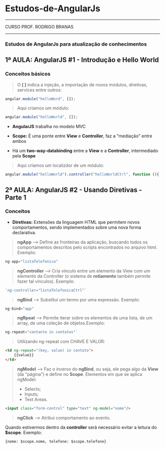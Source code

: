 # Estudos-de-AngularJs  
**** 
CURSO PROF. RODRIGO BRANAS  
****  

 ### Estudos de AngularJs para atualização de conhecimentos

## 1ª AULA: AngularJS #1 - Introdução e Hello World
### Conceitos básicos  
  
> O **[ ]** indica a injeção, a importação de novos módulos, diretivas, services entre outros:  

~~~angular.js
angular.module("helloWord", []);  
~~~
  
>Aqui criamos um módulo:  

~~~angular.js
angular.module("helloWorld", []);
~~~  

* **AngularJS** trabalha no modelo MVC  
  
* **Scope:** É uma ponte entre **View** e **Controller**, faz a "mediação" entre ambos
   
* Há um **two-way-databinding** entre a **View** e a **Controller**, intermediado pela **Scope**  
  
> Aqui criamos um localizdor de um módulo:

~~~angular.js
angular.module("helloWorld").controller("helloWorldCtrl", function (){ });
~~~  

## 2ª AULA: AngularJS #2 - Usando Diretivas - Parte 1  
### Conceitos    

* __Diretivas:__ Extensões da linguagem HTML que permitem novos comportamentos, sendo implementados sobre uma nova forma declarativa.  
  
> __ngApp__ --> Define as fronteiras da aplicação, buscando todos os comportamentos descritos pelo scripts encontrados no arquivo html. Exemplo:  

~~~angular.js
ng-app="listaTelefonica"
~~~
  
>__ngController__ --> Cria vínculo entre um elemento da View com um elemento da Controller (o sistema de **rotiamento** também permite fazer tal vínculos). Exemplo:  
~~~angular.js
`ng-controller="listaTelefonicaCtrl"`  
~~~  

>__ngBind__ --> Substitui um termo por uma expressão. Exemplo:  

~~~angular.js
ng-bind="app"  
~~~  

>__ngRpeat__ --> Permite iterar sobre os elementos de uma lista, de um array, de uma coleção de objetos.Exemplo:  

~~~angular.js
ng-repeat="contanto in contatos"`  
~~~
  
>Utilizando ng-repeat com CHAVE  E VALOR:  
~~~html
<td ng-repeat="(key, value) in contato">
    {{value}}
</td>
~~~  

>__ngModel__ --> Faz o inverso do **ngBind**, ou seja, ele pega algo da **View** (da "página") e define no **Scope**. Elementos em que se aplica ngModel:  
>* Selects;  
>* Inputs;  
>* Text Areas.  

~~~html
<input class="form-control" type="text" ng-model="nome"/>
~~~  

>__ngClick__ --> Atribui comportamento ao evento.  
  
Quando estivermos dentro da **controller** será necessário evitar a leitura do **$scope**. Exemplo:  
~~~Js
{nome: $scope.nome, telefone: $scope.telefone}
~~~
